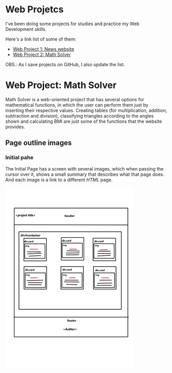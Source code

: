 # Web Projetcs
I've been doing some projects for studies and practice my Web Development skills.

Here's a link list of some of them:

- [Web Project 1: News website](https://github.com/HarllonCS/news-website)
- [Web Project 2: Math Solver](https://github.com/HarllonCS/math-solver)

OBS.: As I save projects on GitHub, I also update the list.

# Web Project: Math Solver
Math Solver is a web-oriented project that has several options for mathematical functions, in which the user can perform them just by inserting their respective values. Creating tables (for multiplication, addition, subtraction and division), classifying triangles according to the angles shown and calculating BMI are just some of the functions that the website provides.

## Page outline images

### Initial pahe
The Initial Page has a screen with several images, which when passing the cursor over it, shows a small summary that describes what that page does. And each image is a link to a different *HTML* page.

![Image sketch: Initial Page](./sketches/skt_initial-page.png)